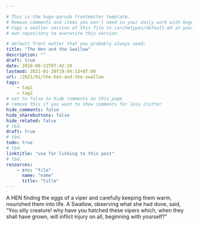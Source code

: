 ```yaml
---

# This is the hugo-garuda frontmatter template.
# Remove comments and items you won't need in your daily work with Hugo.
# Copy a smaller version of this file to /archetypes/default.md in your
# own repository to overwrite this version.

# default front matter that you probably always need:
title: "The Hen and the Swallow"
description: ""
draft: true
date: 2018-08-22T07:42:19
lastmod: 2021-01-20T19:04:13+07:00
url: /2021/01/the-hen-and-the-swallow
tags:
    - tag1
    - tag2
# set to false to hide comments on this page
# remove this if you want to show comments for less clutter
hide_comments: false
hide_sharebuttons: false
hide_related: false
# tbd.
draft: true
# tbd.
todo: true
# tbd.
linktitle: "use for linking to this post"
# tbd.
resources:
    - src: "file"
      name: "name"
      title: "title"
---
```

A HEN finding the eggs of a viper and carefully keeping them warm, nourished them into life. A Swallow, observing what she had done, said, “You silly creature! why have you hatched these vipers which, when they shall have grown, will inflict injury on all, beginning with yourself?”
